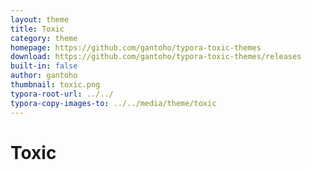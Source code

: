 ```yaml
---
layout: theme
title: Toxic
category: theme
homepage: https://github.com/gantoho/typora-toxic-themes
download: https://github.com/gantoho/typora-toxic-themes/releases
built-in: false
author: gantoho
thumbnail: toxic.png
typora-root-url: ../../
typora-copy-images-to: ../../media/theme/toxic
---
```


# Toxic
